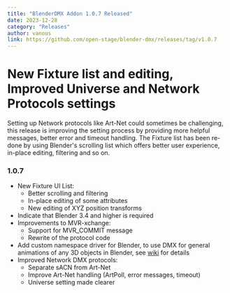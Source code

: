 ```yaml
---
title: "BlenderDMX Addon 1.0.7 Released"
date: 2023-12-28
category: "Releases"
author: vanous
link: https://github.com/open-stage/blender-dmx/releases/tag/v1.0.7
---
```


# New Fixture list and editing, Improved Universe and Network Protocols settings

Setting up Network protocols like Art-Net could sometimes be challenging, this release is improving the setting process by providing more helpful messages, better error and timeout handling. The Fixture list has been re-done by using Blender's scrolling list which offers better user experience, in-place editing, filtering and so on.

### 1.0.7

* New Fixture UI List:
    * Better scrolling and filtering
    * In-place editing of some attributes
    * New editing of XYZ position transforms
* Indicate that Blender 3.4 and higher is required
* Improvements to MVR-xchange:
    * Support for MVR_COMMIT message
    * Rewrite of the protocol code
* Add custom namespace driver for Blender, to use DMX for general animations of
  any 3D objects in Blender, see [wiki](/docs/dmx/#blenderdmx-dmx-driver-for-blender) for details
* Improved Network DMX protocols:
    * Separate sACN from Art-Net
    * Improve Art-Net handling (ArtPoll, error messages, timeout)
    * Universe setting made clearer

